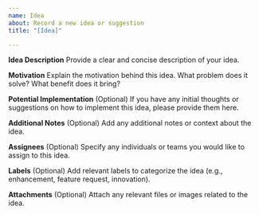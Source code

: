 ```yaml
---
name: Idea
about: Record a new idea or suggestion
title: "[Idea]"

---
```


**Idea Description**
Provide a clear and concise description of your idea.

**Motivation**
Explain the motivation behind this idea. What problem does it solve? What benefit does it bring?

**Potential Implementation**
(Optional) If you have any initial thoughts or suggestions on how to implement this idea, please provide them here.

**Additional Notes**
(Optional) Add any additional notes or context about the idea.

**Assignees**
(Optional) Specify any individuals or teams you would like to assign to this idea.

**Labels**
(Optional) Add relevant labels to categorize the idea (e.g., enhancement, feature request, innovation).

**Attachments**
(Optional) Attach any relevant files or images related to the idea.
